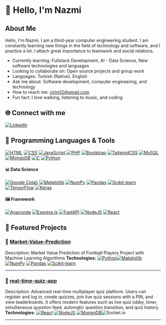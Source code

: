 # 👋 Hello, I'm Nazmi

## About Me

Hello, I'm Nazmi. I am a third-year computer engineering student. I am constantly learning new things in the field of technology and software, and I practice a lot. I attach great importance to teamwork and social relations.

- Currently learning: Fullstack Development, AI - Data Science, New software technologies and languages  
- Looking to collaborate on: Open source projects and group work  
-  Languages: Turkish (Native), English  
- Ask me about: Software development, computer engineering, and technology  
- How to reach me: [cirim12@gmail.com](mailto:cirim12@gmail.com)  
- Fun fact: I love walking, listening to music, and coding  

## 🌐 Connect with me

[![LinkedIn](https://img.shields.io/badge/LinkedIn-blue?style=for-the-badge&logo=linkedin&logoColor=white)](https://www.linkedin.com/in/nazmi-cirim-631a212b3/)

## 🧰 Programming Languages & Tools

[![HTML](https://img.shields.io/badge/HTML-%23E34F26.svg?logo=html5&logoColor=white)](#)
[![CSS](https://img.shields.io/badge/CSS-1572B6?logo=css3&logoColor=fff)](#)
[![JavaScript](https://img.shields.io/badge/JavaScript-F7DF1E?logo=javascript&logoColor=000)](#)
[![PHP](https://img.shields.io/badge/php-%23777BB4.svg?&logo=php&logoColor=white)](#)
[![Bootstrap](https://img.shields.io/badge/Bootstrap-7952B3?logo=bootstrap&logoColor=fff)](#)
[![TailwindCSS](https://img.shields.io/badge/Tailwind%20CSS-%2338B2AC.svg?logo=tailwind-css&logoColor=white)](#)
[![MySQL](https://img.shields.io/badge/MySQL-4479A1?logo=mysql&logoColor=fff)](#)
[![MongoDB](https://img.shields.io/badge/MongoDB-%234ea94b.svg?logo=mongodb&logoColor=white)](#)
[![C](https://img.shields.io/badge/C-00599C?logo=c&logoColor=white)](#)
[![Python](https://img.shields.io/badge/Python-3776AB?logo=python&logoColor=fff)](#)

#### 📊 Data Science
[![Google Colab](https://img.shields.io/badge/Google%20Colab-F9AB00?logo=googlecolab&logoColor=fff)](#)
[![Matplotlib](https://custom-icon-badges.demolab.com/badge/Matplotlib-71D291?logo=matplotlib&logoColor=fff)](#)
[![NumPy](https://img.shields.io/badge/NumPy-4DABCF?logo=numpy&logoColor=fff)](#)
[![Pandas](https://img.shields.io/badge/Pandas-150458?logo=pandas&logoColor=fff)](#)
[![Scikit-learn](https://img.shields.io/badge/-scikit--learn-%23F7931E?logo=scikit-learn&logoColor=white)](#)
[![TensorFlow](https://img.shields.io/badge/TensorFlow-ff8f00?logo=tensorflow&logoColor=white)](#)
[![Keras](https://img.shields.io/badge/Keras-D00000?logo=keras&logoColor=fff)](#)


#### 🖼️ Framework
[![Anaconda](https://img.shields.io/badge/Anaconda-44A833?logo=anaconda&logoColor=fff)](#)
[![Express.js](https://img.shields.io/badge/Express.js-%23404d59.svg?logo=express&logoColor=%2361DAFB)](#)
[![FastAPI](https://img.shields.io/badge/FastAPI-009485.svg?logo=fastapi&logoColor=white)](#)
[![NodeJS](https://img.shields.io/badge/Node.js-6DA55F?logo=node.js&logoColor=white)](#)
[![React](https://img.shields.io/badge/React-%2320232a.svg?logo=react&logoColor=%2361DAFB)](#)


## 🚀 Featured Projects

### 📌 [Market-Value-Prediction](https://github.com/ncrim7/Market-Value-Prediction)
Description: Market Value Prediction of Football Players Project with Machine Learning Algorithms
**Technologies:** [![Python](https://img.shields.io/badge/Python-3776AB?logo=python&logoColor=fff)](#)[![Matplotlib](https://custom-icon-badges.demolab.com/badge/Matplotlib-71D291?logo=matplotlib&logoColor=fff)](#)
[![NumPy](https://img.shields.io/badge/NumPy-4DABCF?logo=numpy&logoColor=fff)](#)
[![Pandas](https://img.shields.io/badge/Pandas-150458?logo=pandas&logoColor=fff)](#)
[![Scikit-learn](https://img.shields.io/badge/-scikit--learn-%23F7931E?logo=scikit-learn&logoColor=white)](#)

---

### 📌 [real-time-quiz-app](https://github.com/ncrim7/real-time-quiz-app)
Description: Advanced real-time multiplayer quiz platform. Users can register and log in, create quizzes, join live quiz sessions with a PIN, and view leaderboards. It offers modern features such as live quiz lobby, timer, simultaneous question feed, automatic question transition, and quiz history.  
**Technologies:** [![React](https://img.shields.io/badge/React-%2320232a.svg?logo=react&logoColor=%2361DAFB)](#)
[![NodeJS](https://img.shields.io/badge/Node.js-6DA55F?logo=node.js&logoColor=white)](#)
[![MongoDB](https://img.shields.io/badge/MongoDB-%234ea94b.svg?logo=mongodb&logoColor=white)](#)![Socket.io](https://img.shields.io/badge/Socket.io-black?style=for-the-badge&logo=socket.io&badgeColor=010101)

---

